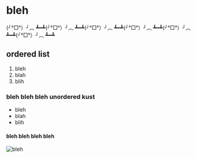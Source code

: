 # bleh
(╯°□°）╯︵ ┻━┻(╯°□°）╯︵ ┻━┻(╯°□°）╯︵ ┻━┻(╯°□°）╯︵ ┻━┻(╯°□°）╯︵ ┻━┻(╯°□°）╯︵ ┻━┻
## ordered list
1. bleh
2. blah
3. blih
### bleh bleh bleh unordered kust
- bleh
- blah
- blih
#### bleh bleh bleh bleh
![bleh](https://cdn.sidlee.com/-/media/sidlee/miscellaneous/various/sidlee_book_1000px.gif?mw=1420&hash=256A144AE022EC9EC58151AAB61998D3E4486E0A)
